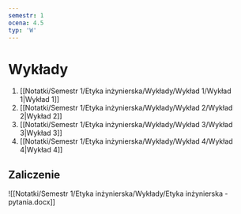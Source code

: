 ```yaml
---
semestr: 1
ocena: 4.5
typ: 'W'
---
```


# Wykłady
1. [[Notatki/Semestr 1/Etyka inżynierska/Wykłady/Wykład 1/Wykład 1|Wykład 1]]
2. [[Notatki/Semestr 1/Etyka inżynierska/Wykłady/Wykład 2/Wykład 2|Wykład 2]]
3. [[Notatki/Semestr 1/Etyka inżynierska/Wykłady/Wykład 3/Wykład 3|Wykład 3]]
4. [[Notatki/Semestr 1/Etyka inżynierska/Wykłady/Wykład 4/Wykład 4|Wykład 4]]

## Zaliczenie
![[Notatki/Semestr 1/Etyka inżynierska/Wykłady/Etyka inżynierska - pytania.docx]]